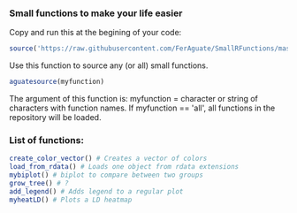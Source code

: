 ### Small functions to make your life easier

Copy and run this at the begining of your code:<br />
```r
source('https://raw.githubusercontent.com/FerAguate/SmallRFunctions/master/aguatesource.R')
```
Use this function to source any (or all) small functions.

```r
aguatesource(myfunction)
```

The argument of this function is: 
myfunction = character or string of characters with function names. If myfunction == 'all', all functions in the repository will be loaded.


### List of functions:

```r
create_color_vector() # Creates a vector of colors
load_from_rdata() # Loads one object from rdata extensions
mybiplot() # biplot to compare between two groups
grow_tree() # ?
add_legend() # Adds legend to a regular plot
myheatLD() # Plots a LD heatmap
```
